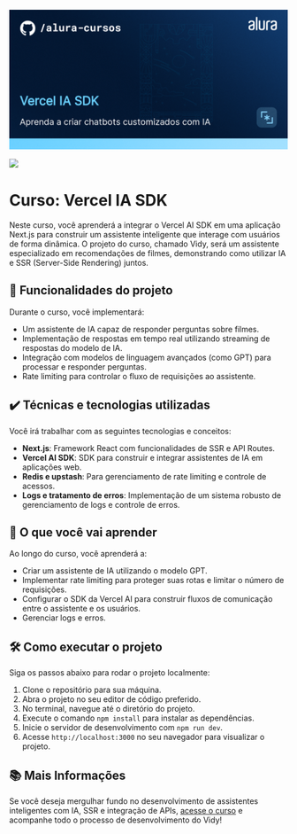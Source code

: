 ![](thumbnail.png)

![](https://img.shields.io/github/license/alura-cursos/android-com-kotlin-personalizando-ui)

# Curso: Vercel IA SDK

Neste curso, você aprenderá a integrar o Vercel AI SDK em uma aplicação Next.js para construir um assistente inteligente que interage com usuários de forma dinâmica. O projeto do curso, chamado Vidy, será um assistente especializado em recomendações de filmes, demonstrando como utilizar IA e SSR (Server-Side Rendering) juntos.

## 🔨 Funcionalidades do projeto

Durante o curso, você implementará:

- Um assistente de IA capaz de responder perguntas sobre filmes.
- Implementação de respostas em tempo real utilizando streaming de respostas do modelo de IA.
- Integração com modelos de linguagem avançados (como GPT) para processar e responder perguntas.
- Rate limiting para controlar o fluxo de requisições ao assistente.

## ✔️ Técnicas e tecnologias utilizadas

Você irá trabalhar com as seguintes tecnologias e conceitos:

- **Next.js**: Framework React com funcionalidades de SSR e API Routes.
- **Vercel AI SDK**: SDK para construir e integrar assistentes de IA em aplicações web.
- **Redis e upstash**: Para gerenciamento de rate limiting e controle de acessos.
- **Logs e tratamento de erros**: Implementação de um sistema robusto de gerenciamento de logs e controle de erros.

## 🎯 O que você vai aprender

Ao longo do curso, você aprenderá a:

- Criar um assistente de IA utilizando o modelo GPT.
- Implementar rate limiting para proteger suas rotas e limitar o número de requisições.
- Configurar o SDK da Vercel AI para construir fluxos de comunicação entre o assistente e os usuários.
- Gerenciar logs e erros.

## 🛠️ Como executar o projeto

Siga os passos abaixo para rodar o projeto localmente:

1. Clone o repositório para sua máquina.
2. Abra o projeto no seu editor de código preferido.
3. No terminal, navegue até o diretório do projeto.
4. Execute o comando `npm install` para instalar as dependências.
5. Inicie o servidor de desenvolvimento com `npm run dev`.
6. Acesse `http://localhost:3000` no seu navegador para visualizar o projeto.

## 📚 Mais Informações

Se você deseja mergulhar fundo no desenvolvimento de assistentes inteligentes com IA, SSR e integração de APIs, [acesse o curso]() e acompanhe todo o processo de desenvolvimento do Vidy!
